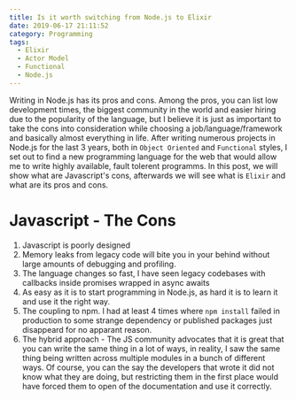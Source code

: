 ```yaml
---
title: Is it worth switching from Node.js to Elixir
date: 2019-06-17 21:11:52
category: Programming
tags: 
  - Elixir
  - Actor Model
  - Functional
  - Node.js
---
```

Writing in Node.js has its pros and cons. Among the pros, you can list low development times, the biggest community in the world and easier hiring due to the popularity of the language, but I believe it is just as important to take the cons into consideration while choosing a job/language/framework and basically almost everything in life.
After writing numerous projects in Node.js for the last 3 years, both in `Object Oriented` and `Functional` styles, I set out to find a new programming language for the web that would allow me to write highly available, fault tolerent programms.
In this post, we will show what are Javascript's cons, afterwards we will see what is `Elixir` and what are its pros and cons.


# Javascript - The Cons 
  1. Javascript is poorly designed
  2. Memory leaks from legacy code will bite you in your behind without large amounts of debugging and profiling.
  3. The language changes so fast, I have seen legacy codebases with callbacks inside promises wrapped in async awaits
  4. As easy as it is to start programming in Node.js, as hard it is to learn it and use it the right way.
  5. The coupling to npm. I had at least 4 times where `npm install` failed in production to some strange dependency or published packages just disappeard for no apparant reason.
  6. The hybrid approach - The JS community advocates that it is great that you can write the same thing in a lot of ways, in reality, I saw the same thing being written across multiple modules in a bunch of different ways. Of course, you can the say the developers that wrote it did not know what they are doing, but restricting them in the first place would have forced them to open of the documentation and use it correctly.